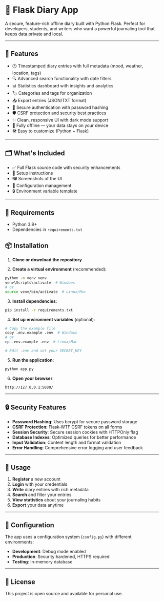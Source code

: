 # 📝 Flask Diary App

A secure, feature-rich offline diary built with Python Flask. Perfect for developers, students, and writers who want a powerful journaling tool that keeps data private and local.

---

## 🚀 Features

- 🕒 Timestamped diary entries with full metadata (mood, weather, location, tags)
- 🔍 Advanced search functionality with date filters
- 📊 Statistics dashboard with insights and analytics
- 🏷️ Categories and tags for organization
- 📤 Export entries (JSON/TXT format)
- 🔐 Secure authentication with password hashing
- 🛡️ CSRF protection and security best practices
- ✨ Clean, responsive UI with dark mode support
- 🔐 Fully offline — your data stays on your device
- 🛠 Easy to customize (Python + Flask)

---

## 🗂 What's Included

- ✅ Full Flask source code with security enhancements
- 📘 Setup instructions
- 🖼 Screenshots of the UI
- 📄 Configuration management
- 🔒 Environment variable template

---

## 🧰 Requirements

- Python 3.8+
- Dependencies in `requirements.txt`

## 📦 Installation

1. **Clone or download the repository**

2. **Create a virtual environment** (recommended):
```bash
python -m venv venv
venv\Scripts\activate  # Windows
# or
source venv/bin/activate  # Linux/Mac
```

3. **Install dependencies**:
```bash
pip install -r requirements.txt
```

4. **Set up environment variables** (optional):
```bash
# Copy the example file
copy .env.example .env  # Windows
# or
cp .env.example .env  # Linux/Mac

# Edit .env and set your SECRET_KEY
```

5. **Run the application**:
```bash
python app.py
```

6. **Open your browser**:
```
http://127.0.0.1:5000/
```

---

## 🔒 Security Features

- **Password Hashing**: Uses bcrypt for secure password storage
- **CSRF Protection**: Flask-WTF CSRF tokens on all forms
- **Session Security**: Secure session cookies with HTTPOnly flag
- **Database Indexes**: Optimized queries for better performance
- **Input Validation**: Content length and format validation
- **Error Handling**: Comprehensive error logging and user feedback

---

## 🎯 Usage

1. **Register** a new account
2. **Login** with your credentials
3. **Write** diary entries with rich metadata
4. **Search** and filter your entries
5. **View statistics** about your journaling habits
6. **Export** your data anytime

---

## 🔧 Configuration

The app uses a configuration system (`config.py`) with different environments:
- **Development**: Debug mode enabled
- **Production**: Security hardened, HTTPS required
- **Testing**: In-memory database

---

## 📝 License

This project is open source and available for personal use.